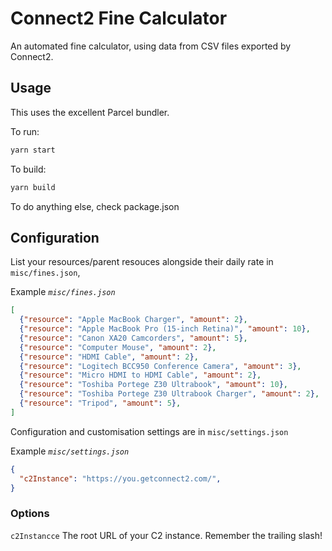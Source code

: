 # Connect2 Fine Calculator
An automated fine calculator, using data from CSV files exported by Connect2.

## Usage

This uses the excellent Parcel bundler.

To run:

```bash
yarn start
```

To build:

```bash
yarn build
```

To do anything else, check package.json

## Configuration
List your resources/parent resouces alongside their daily rate in `misc/fines.json`,

Example *`misc/fines.json`*
```json
[
  {"resource": "Apple MacBook Charger", "amount": 2},
  {"resource": "Apple MacBook Pro (15-inch Retina)", "amount": 10},
  {"resource": "Canon XA20 Camcorders", "amount": 5},
  {"resource": "Computer Mouse", "amount": 2},
  {"resource": "HDMI Cable", "amount": 2},
  {"resource": "Logitech BCC950 Conference Camera", "amount": 3},
  {"resource": "Micro HDMI to HDMI Cable", "amount": 2},
  {"resource": "Toshiba Portege Z30 Ultrabook", "amount": 10},
  {"resource": "Toshiba Portege Z30 Ultrabook Charger", "amount": 2},
  {"resource": "Tripod", "amount": 5},
]
```

Configuration and customisation settings are in `misc/settings.json`

Example *`misc/settings.json`*
```json
{
  "c2Instance": "https://you.getconnect2.com/",
}
```

### Options
`c2Instancce`	The root URL of your C2 instance. Remember the trailing slash!
